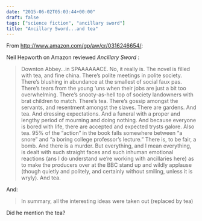 ```yaml
---
date: "2015-06-02T05:03:44+00:00"
draft: false
tags: ["science fiction", "ancillary sword"]
title: "Ancillary Sword...and tea"
---
```

From http://www.amazon.com/gp/aw/cr/0316246654/:

Neil Hepworth on Amazon reviewed _Ancillary Sword_ :

>Downton Abbey…in SPAAAAAACE. No, it really is. The novel is filled with tea, and fine china. There’s polite meetings in polite society. There’s blushing in abundance at the smallest of social faux pas. There’s tears from the young ‘uns when their jobs are just a bit too overwhelming. There’s snooty-as-hell top of society landowners with brat children to match. There’s tea. There’s gossip amongst the servants, and resentment amongst the slaves. There are gardens. And tea. And dressing expectations. And a funeral with a proper and lengthy period of mourning and doing nothing. And because everyone is bored with life, there are accepted and expected trysts galore. Also tea. 95% of the “action” in the book falls somewhere between “a snore” and “a boring college professor’s lecture.” There is, to be fair, a bomb. And there is a murder. But everything, and I mean everything, is dealt with such straight faces and such inhuman emotional reactions (ans I do understand we’re working with ancillaries here) as to make the producers over at the BBC stand up and wildly applause (though quietly and politely, and certainly without smiling, unless it is wryly). And tea.

And:

>In summary, all the interesting ideas were taken out (replaced by tea)

Did he mention the tea?

